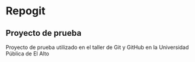 # Repogit
## Proyecto de prueba
Proyecto de prueba utilizado en el taller de Git y GitHub en la Universidad Pública de El Alto
